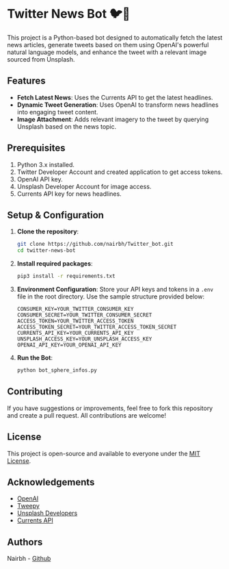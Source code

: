 # Twitter News Bot 🐦📰

This project is a Python-based bot designed to automatically fetch the latest news articles, generate tweets based on them using OpenAI's powerful natural language models, and enhance the tweet with a relevant image sourced from Unsplash.

## Features

- **Fetch Latest News**: Uses the Currents API to get the latest headlines.
- **Dynamic Tweet Generation**: Uses OpenAI to transform news headlines into engaging tweet content.
- **Image Attachment**: Adds relevant imagery to the tweet by querying Unsplash based on the news topic.

## Prerequisites

1. Python 3.x installed.
2. Twitter Developer Account and created application to get access tokens.
3. OpenAI API key.
4. Unsplash Developer Account for image access.
5. Currents API key for news headlines.

## Setup & Configuration

1. **Clone the repository**:
    ```bash
    git clone https://github.com/nairbh/Twitter_bot.git
    cd twitter-news-bot
    ```

2. **Install required packages**:
    ```bash
    pip3 install -r requirements.txt
    ```

3. **Environment Configuration**:
    Store your API keys and tokens in a `.env` file in the root directory. Use the sample structure provided below:

    ```
    CONSUMER_KEY=YOUR_TWITTER_CONSUMER_KEY
    CONSUMER_SECRET=YOUR_TWITTER_CONSUMER_SECRET
    ACCESS_TOKEN=YOUR_TWITTER_ACCESS_TOKEN
    ACCESS_TOKEN_SECRET=YOUR_TWITTER_ACCESS_TOKEN_SECRET
    CURRENTS_API_KEY=YOUR_CURRENTS_API_KEY
    UNSPLASH_ACCESS_KEY=YOUR_UNSPLASH_ACCESS_KEY
    OPENAI_API_KEY=YOUR_OPENAI_API_KEY
    ```

4. **Run the Bot**:
    ```bash
    python bot_sphere_infos.py
    ```

## Contributing

If you have suggestions or improvements, feel free to fork this repository and create a pull request. All contributions are welcome!

## License

This project is open-source and available to everyone under the [MIT License](LICENSE).

## Acknowledgements

- [OpenAI](https://openai.com/)
- [Tweepy](https://www.tweepy.org/)
- [Unsplash Developers](https://unsplash.com/developers)
- [Currents API](https://currentsapi.services/)

## Authors

Nairbh - [Github](https://github.com/nairbh)
